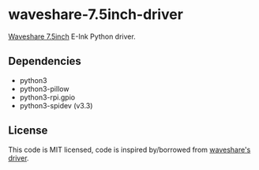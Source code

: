 # waveshare-7.5inch-driver
[Waveshare 7.5inch](https://www.waveshare.com/7.5inch-e-paper.htm) E-Ink Python driver.

## Dependencies

* python3
* python3-pillow
* python3-rpi.gpio
* python3-spidev (v3.3)

## License

This code is MIT licensed, code is inspired by/borrowed from [waveshare's driver](https://github.com/waveshare/e-Paper/tree/master/7.5inch_e-paper_code/RaspberryPi/python3).

